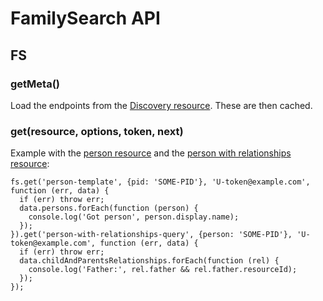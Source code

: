 # FamilySearch API

## FS

### getMeta()

Load the endpoints from the [Discovery
resource](https://familysearch.org/developers/docs/api/discovery/Discovery_resource).
These are then cached.

### get(resource, options, token, next)

Example with the [person resource](https://familysearch.org/developers/docs/api/tree/Person_Get_usecase)
and the [person with relationships resource](https://familysearch.org/developers/docs/api/tree/Person_With_Relationships_usecase):

    fs.get('person-template', {pid: 'SOME-PID'}, 'U-token@example.com', function (err, data) {
      if (err) throw err;
      data.persons.forEach(function (person) {
        console.log('Got person', person.display.name);
      });
    }).get('person-with-relationships-query', {person: 'SOME-PID'}, 'U-token@example.com', function (err, data) {
      if (err) throw err;
      data.childAndParentsRelationships.forEach(function (rel) {
        console.log('Father:', rel.father && rel.father.resourceId);
      });
    });

